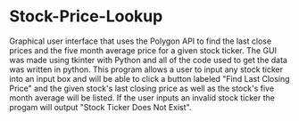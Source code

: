 # Stock-Price-Lookup
Graphical user interface that uses the Polygon API to find the last close prices and the five month average price for a given stock ticker. The GUI was made using tkinter with Python and all of the code used to get the data was written in python. This program allows a user to input any stock ticker into an input box and will be able to click a button labeled "Find Last Closing Price" and the given stock's last closing price as well as the stock's five month average will be listed. If the user inputs an invalid stock ticker the progam will output "Stock Ticker Does Not Exist".
